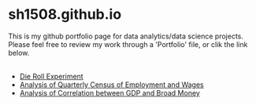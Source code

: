 # sh1508.github.io
This is my github portfolio page for data analytics/data science projects. Please feel free to review my work through a 'Portfolio' file, or clik the link below.
<br>
<br>
- [Die Roll Experiment](https://github.com/sh1508/sh1508.github.io/blob/main/Portfolio/Die_Roll_Experiment_Project/Die_Roll_Experiment_Project.md) <br>
- [Analysis of Quarterly Census of Employment and Wages](https://github.com/sh1508/sh1508.github.io/blob/main/Portfolio/QCEW_Data_Viz/README.md) <br>
- [Analysis of Correlation between GDP and Broad Money](https://github.com/sh1508/sh1508.github.io/blob/main/Portfolio/Correlation_between_GDP_and_Broad_Money/Correlation_between_GDP_and_Broad_Money.md)
